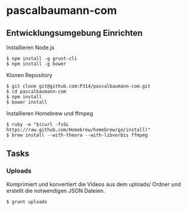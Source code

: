 # pascalbaumann-com

## Entwicklungsumgebung Einrichten

Installieren Node.js
```shell
$ npm install -g grunt-cli
$ npm install -g bower
```
Klonen Repository
```shell
$ git clone git@github.com:P314/pascalbaumann-com.git
$ cd pascalbaumann-com
$ npm install
$ bower install
```
Installieren Homebrew und ffmpeg
```shell
$ ruby -e "$(curl -fsSL https://raw.github.com/Homebrew/homebrew/go/install)"
$ brew install --with-theora --with-libvorbis ffmpeg
```

## Tasks

### Uploads

Komprimiert und konvertiert die Videos aus dem uploads/ Ordner und erstellt die notwendigen JSON Dateien.
```shell
$ grunt uploads
```

